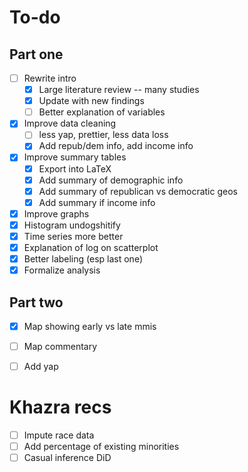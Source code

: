 # To-do

## Part one

- [ ] Rewrite intro
  - [x] Large literature review -- many studies
  - [x] Update with new findings
  - [ ] Better explanation of variables
- [x] Improve data cleaning
  - [ ] less yap, prettier, less data loss
  - [x] Add repub/dem info, add income info
- [x] Improve summary tables
  - [x] Export into LaTeX
  - [x] Add summary of demographic info
  - [x] Add summary of republican vs democratic geos
  - [x] Add summary if income info
- [x]  Improve graphs
  - [x]  Histogram undogshitify
  - [x]  Time series more better
  - [x]  Explanation of log on scatterplot
  - [x]  Better labeling (esp last one)
  - [x]  Formalize analysis

## Part two

- [x] Map showing early vs late mmis
- [ ] Map commentary
- [ ] Add yap


# Khazra recs 

- [ ] Impute race data
- [ ] Add percentage of existing minorities
- [ ] Casual inference DiD